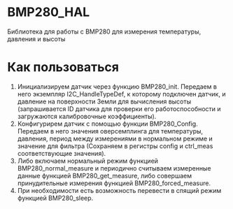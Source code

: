 # BMP280_HAL
Библиотека для работы с BMP280 для измерения температуры, давления и высоты

# Как пользоваться
1. Инициализируем датчик через функцию BMP280_init. Передаем в него экземпляр I2C_HandleTypeDef, к которому подключен датчик, и давление на поверхности Земли для вычисления высоты (запрашивается ID датчика для проверки его работоспособности и загружаются калибровочные коэффициенты).
2. Конфигурирем датчик с помощью функции BMP280_Config. Передаем в него значения оверсемплинга для температуры, давления, период между измерениями в нормальном режиме и значение для фильтра (Сохраняем в регистры config и ctrl_meas соответствующие значения).
3. Либо включаем нормальный режим функцией BMP280_normal_measure и периодично считываем измеренные данные функцией BMP280_get_measure, либо совершаем принудительные измерения функцией BMP280_forced_measure.
4. При необходимости есть возможность перевести в спящий режим функцией BMP280_sleep.
